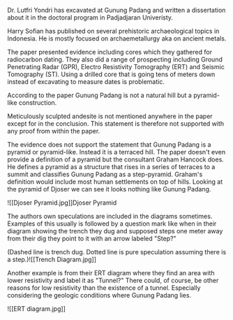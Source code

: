 Dr. Lutfri Yondri has excavated at Gunung Padang and written a dissertation about it in the doctoral program in Padjadjaran Univeristy.

Harry Sofian has published on several prehistoric archaeological topics in Indonesia. He is mostly focused on archaemetallurgy aka on ancient metals.

The paper presented evidence including cores which they gathered for radiocarbon dating. They also did a range of prospecting including Ground Penetrating Radar (GPR), Electro Resistivity Tomography (ERT) and Seismic Tomography (ST). Using a drilled core that is going tens of meters down instead of excavating to measure dates is problematic.

According to the paper Gunung Padang is not a natural hill but a pyramid-like construction.

Meticulously sculpted andesite is not mentioned anywhere in the paper except for in the conclusion. This statement is therefore not supported with any proof from within the paper.

The evidence does not support the statement that Gunung Padang is a pyramid or pyramid-like. Instead it is a terraced hill. The paper doesn't even provide a definition of a pyramid but the consultant Graham Hancock does. He defines a pyramid as a structure that rises in a series of terraces to a summit and classifies Gunung Padang as a step-pyramid. Graham's definition would include most human settlements on top of hills. Looking at the pyramid of Djoser we can see it looks nothing like Gunung Padang.

![[Djoser Pyramid.jpg]]Djoser Pyramid


The authors own speculations are included in the diagrams sometimes. Examples of this usually is followed by a question mark like when in their diagram showing the trench they dug and supposed steps one meter away from their dig they point to it with an arrow labeled "Step?"

(Dashed line is trench dug. Dotted line is pure speculation assuming there is a step.)![[Trench Diagram.jpg]]

Another example is from their ERT diagram where they find an area with lower resistivity and label it as "Tunnel?" There could, of course, be other reasons for low resistivity than the existence of a tunnel. Especially considering the geologic conditions where Gunung Padang lies.

![[ERT diagram.jpg]]
